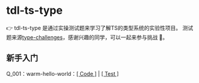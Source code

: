 # tdl-ts-type
👉 tdl-ts-type 是通过实操测试题来学习了解TS的类型系统的实验性项目。 测试题来源[type-challenges](https://github.com/type-challenges/type-challenges/tree/main)，感谢兴趣的同学，可以一起来参与挑战 🚀。

## 新手入门

Q_001：warm-hello-world：[[ Code ]]('./001_warm-hello-world/template.ts') | [[ Test ]]('./001_warm-hello-world/test-cases.ts') 


